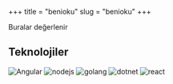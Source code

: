 +++
title = "benioku"
slug = "benioku"
+++


Buralar değerlenir

## Teknolojiler 

![Angular](/images/angular2.png)
![nodejs](/images/nodejs.png)
![golang](/images/go_logo.png)
![dotnet](/images/dotnet.png)
![react](/images/react.png)